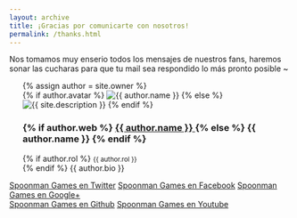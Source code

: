 ```yaml
---
layout: archive
title: ¡Gracias por comunicarte con nosotros!
permalink: /thanks.html
---
```


Nos tomamos muy enserio todos los mensajes de nuestros fans, haremos sonar las cucharas  <i class="fa fa-spoon"></i><i class="fa fa-spoon"></i><i class="fa fa-spoon"></i><i class="fa fa-music"></i> para que tu mail sea respondido lo más pronto posible ~

<div class="miembros-spoonman">
    <div class="page-footer">
        <ul style="list-style-type: none;">
            {% assign author = site.owner %}                
            <div class="author-image">
                {% if author.avatar %}
                   <img src="{{ site.url }}/images/{{ author.avatar }}" alt="{{ author.name }}"/>
                {% else %}
                    <img src="{{ site.url }}/images/{{ site.owner.avatar }}" alt="{{ site.description }}"/>
                {% endif %}
            </div><!-- ./author-image -->
            <div class="author-content">
                <h3 class="author-name" >
                    {% if author.web %}
                        <a href="http://{{ author.web }}" itemprop="author">
                            {{ author.name }}
                        </a>
                    {% else %}
                        <span itemprop="author">{{ author.name }}</span>
                    {% endif %}
                </h3>
                <p class="author-bio">
                    {% if author.rol %}
                        <small>{{ author.rol }}</small><br>
                    {% endif %}
                    {{ author.bio }}
                </p>
            </div><!-- ./author-content -->
        </ul>
    </div>
</div>

<div class="inline-btn">
    <a class="btn-social twitter" href="https://twitter.com/{{ site.owner.twitter }}" target="_blank"><i class="fa fa-twitter" aria-hidden="true"></i> Spoonman Games en Twitter</a>
    <a class="btn-social facebook" href="https://www.facebook.com/{{ site.owner.facebook }}" target="_blank"><i class="fa fa-facebook" aria-hidden="true"></i> Spoonman Games en Facebook</a>
    <a class="btn-social google-plus"  href="https://plus.google.com/{{ site.owner.googleplus }}" target="_blank"><i class="fa fa-google-plus" aria-hidden="true"></i> Spoonman Games en Google+</a>
</div>

<div class="inline-btn">
    <a class="btn-social twitter" href="https://github.com/{{ site.owner.github }}" target="_blank"><i class="fa fa-github" aria-hidden="true"></i> Spoonman Games en Github</a>
    <a class="btn-social facebook" href="https://www.youtube.com/channel/{{ site.owner.youtube }}" target="_blank"><i class="fa fa-youtube" aria-hidden="true"></i> Spoonman Games en Youtube</a>
</div>